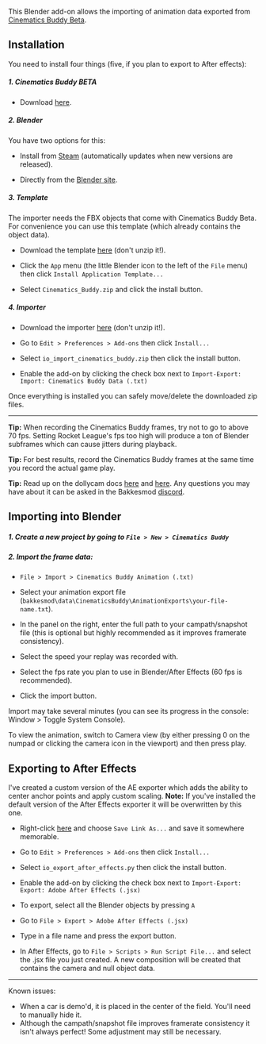 
This Blender add-on allows the importing of animation data exported from 
[Cinematics Buddy Beta](https://bakkesplugins.com/plugins/view/95).

## Installation

You need to install four things (five, if you plan to export to After effects):

##### 1. Cinematics Buddy BETA
- Download [here](https://bakkesplugins.com/plugins/view/95).

##### 2. Blender  
You have two options for this:

- Install from [Steam](https://store.steampowered.com/app/365670/Blender/) 
(automatically updates when new versions are released).
    
- Directly from the [Blender site](https://www.blender.org/).

##### 3. Template

The importer needs the FBX objects that come with Cinematics Buddy Beta. For convenience you can
use this template (which already contains the object data).

- Download the template [here](https://github.com/TrumpetOfDeath/CinematicsBuddyImport/releases/download/v0.1.0/Cinematics_Buddy.zip) 
(don't unzip it!).

- Click the `App` menu (the little Blender icon to the left of the `File` menu) 
then click `Install Application Template...`

- Select `Cinematics_Buddy.zip` and click the install button.

##### 4. Importer

- Download the importer [here](https://github.com/TrumpetOfDeath/CinematicsBuddyImport/releases/download/v0.1.0/io_import_cinematics_buddy.zip) 
(don't unzip it!).

- Go to `Edit > Preferences > Add-ons` then click `Install...`

- Select `io_import_cinematics_buddy.zip` then click the install button. 

- Enable the add-on by clicking the check box next to 
`Import-Export: Import: Cinematics Buddy Data (.txt)`
    
Once everything is installed you can safely move/delete the downloaded zip files.

---

**Tip:** When recording the Cinematics Buddy frames, try not to go to above 70 fps. Setting Rocket League's fps too high 
will produce a ton of Blender subframes which can cause jitters during playback.

**Tip:** For best results, record the Cinematics Buddy frames at the same time you record the actual game play.

**Tip:** Read up on the dollycam docs [here](https://docs.google.com/document/d/18MUmF7qsFZQdKZQOJvlWqzIxgGMyDm58uy9ivAnzFk4/edit)
 and [here](https://docs.google.com/spreadsheets/d/1YyTT8HzlDoLAaAPntU9iz2iQ9DaJiVYEMgpBe9eHdBU/edit#gid=0). 
 Any questions you may have about it can be asked in the Bakkesmod [discord](https://t.co/4GKsbJlAcH?amp=1).
 

## Importing into Blender
    
##### 1. Create a new project by going to `File > New > Cinematics Buddy`

##### 2. Import the frame data:
- `File > Import > Cinematics Buddy Animation (.txt)`

- Select your animation export file (`bakkesmod\data\CinematicsBuddy\AnimationExports\your-file-name.txt`).

- In the panel on the right, enter the full path to your campath/snapshot 
file (this is optional but highly recommended as it improves framerate consistency).

- Select the speed your replay was recorded with.

- Select the fps rate you plan to use in Blender/After Effects (60 fps is recommended).

- Click the import button.

Import may take several minutes (you can see its progress in the console: Window > Toggle System Console).

To view the animation, switch to Camera view (by either pressing 0 on the numpad or clicking the camera icon
 in the viewport) and then press play.

## Exporting to After Effects

I've created a custom version of the AE exporter which adds the ability to center anchor points and 
apply custom scaling.
**Note:** If you've installed the default version of the After Effects exporter 
it will be overwritten by this one.

-  Right-click [here](https://raw.githubusercontent.com/TrumpetOfDeath/blender-addons-contrib/master/io_export_after_effects.py) 
and choose `Save Link As...` and save it somewhere memorable.

- Go to `Edit > Preferences > Add-ons` then click `Install...`

- Select `io_export_after_effects.py` then click the install button. 

- Enable the add-on by clicking the check box next to 
`Import-Export: Export: Adobe After Effects (.jsx)` 

- To export, select all the Blender objects by pressing `A`

- Go to `File > Export > Adobe After Effects (.jsx)`

- Type in a file name and press the export button.

- In After Effects, go to `File > Scripts > Run Script File...` and select the .jsx file you just created. 
A new composition will be created that contains the camera and null object data.
---
Known issues:

- When a car is demo'd, it is placed in the center of the field. You'll need to manually hide it.
- Although the campath/snapshot file improves framerate consistency it isn't always perfect! Some 
adjustment may still be necessary.

 




